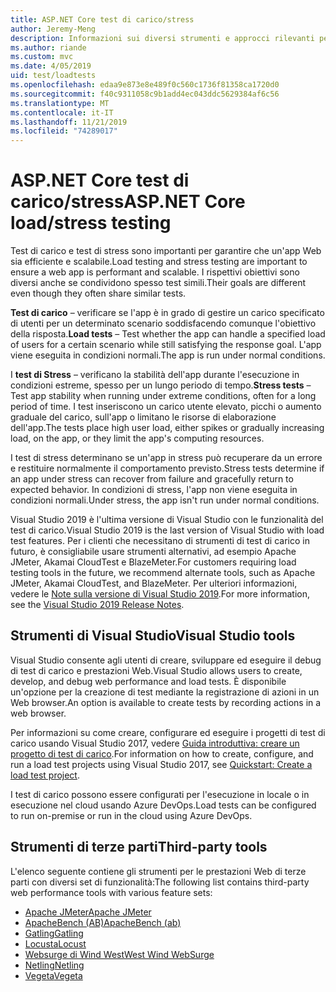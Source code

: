 ```yaml
---
title: ASP.NET Core test di carico/stress
author: Jeremy-Meng
description: Informazioni sui diversi strumenti e approcci rilevanti per test di carico e test di stress ASP.NET Core app.
ms.author: riande
ms.custom: mvc
ms.date: 4/05/2019
uid: test/loadtests
ms.openlocfilehash: edaa9e873e8e489f0c560c1736f81358ca1720d0
ms.sourcegitcommit: f40c9311058c9b1add4ec043ddc5629384af6c56
ms.translationtype: MT
ms.contentlocale: it-IT
ms.lasthandoff: 11/21/2019
ms.locfileid: "74289017"
---
```

# <a name="aspnet-core-loadstress-testing"></a><span data-ttu-id="11a2f-103">ASP.NET Core test di carico/stress</span><span class="sxs-lookup"><span data-stu-id="11a2f-103">ASP.NET Core load/stress testing</span></span>

<span data-ttu-id="11a2f-104">Test di carico e test di stress sono importanti per garantire che un'app Web sia efficiente e scalabile.</span><span class="sxs-lookup"><span data-stu-id="11a2f-104">Load testing and stress testing are important to ensure a web app is performant and scalable.</span></span> <span data-ttu-id="11a2f-105">I rispettivi obiettivi sono diversi anche se condividono spesso test simili.</span><span class="sxs-lookup"><span data-stu-id="11a2f-105">Their goals are different even though they often share similar tests.</span></span>

<span data-ttu-id="11a2f-106">**Test di carico** &ndash; verificare se l'app è in grado di gestire un carico specificato di utenti per un determinato scenario soddisfacendo comunque l'obiettivo della risposta.</span><span class="sxs-lookup"><span data-stu-id="11a2f-106">**Load tests** &ndash; Test whether the app can handle a specified load of users for a certain scenario while still satisfying the response goal.</span></span> <span data-ttu-id="11a2f-107">L'app viene eseguita in condizioni normali.</span><span class="sxs-lookup"><span data-stu-id="11a2f-107">The app is run under normal conditions.</span></span>

<span data-ttu-id="11a2f-108">I **test di Stress** &ndash; verificano la stabilità dell'app durante l'esecuzione in condizioni estreme, spesso per un lungo periodo di tempo.</span><span class="sxs-lookup"><span data-stu-id="11a2f-108">**Stress tests** &ndash; Test app stability when running under extreme conditions, often for a long period of time.</span></span> <span data-ttu-id="11a2f-109">I test inseriscono un carico utente elevato, picchi o aumento graduale del carico, sull'app o limitano le risorse di elaborazione dell'app.</span><span class="sxs-lookup"><span data-stu-id="11a2f-109">The tests place high user load, either spikes or gradually increasing load, on the app, or they limit the app's computing resources.</span></span>

<span data-ttu-id="11a2f-110">I test di stress determinano se un'app in stress può recuperare da un errore e restituire normalmente il comportamento previsto.</span><span class="sxs-lookup"><span data-stu-id="11a2f-110">Stress tests determine if an app under stress can recover from failure and gracefully return to expected behavior.</span></span> <span data-ttu-id="11a2f-111">In condizioni di stress, l'app non viene eseguita in condizioni normali.</span><span class="sxs-lookup"><span data-stu-id="11a2f-111">Under stress, the app isn't run under normal conditions.</span></span>

<span data-ttu-id="11a2f-112">Visual Studio 2019 è l'ultima versione di Visual Studio con le funzionalità del test di carico.</span><span class="sxs-lookup"><span data-stu-id="11a2f-112">Visual Studio 2019 is the last version of Visual Studio with load test features.</span></span> <span data-ttu-id="11a2f-113">Per i clienti che necessitano di strumenti di test di carico in futuro, è consigliabile usare strumenti alternativi, ad esempio Apache JMeter, Akamai CloudTest e BlazeMeter.</span><span class="sxs-lookup"><span data-stu-id="11a2f-113">For customers requiring load testing tools in the future, we recommend alternate tools, such as Apache JMeter, Akamai CloudTest, and BlazeMeter.</span></span> <span data-ttu-id="11a2f-114">Per ulteriori informazioni, vedere le [Note sulla versione di Visual Studio 2019](/visualstudio/releases/2019/release-notes-v16.0#test-tools).</span><span class="sxs-lookup"><span data-stu-id="11a2f-114">For more information, see the [Visual Studio 2019 Release Notes](/visualstudio/releases/2019/release-notes-v16.0#test-tools).</span></span>

## <a name="visual-studio-tools"></a><span data-ttu-id="11a2f-115">Strumenti di Visual Studio</span><span class="sxs-lookup"><span data-stu-id="11a2f-115">Visual Studio tools</span></span>

<span data-ttu-id="11a2f-116">Visual Studio consente agli utenti di creare, sviluppare ed eseguire il debug di test di carico e prestazioni Web.</span><span class="sxs-lookup"><span data-stu-id="11a2f-116">Visual Studio allows users to create, develop, and debug web performance and load tests.</span></span> <span data-ttu-id="11a2f-117">È disponibile un'opzione per la creazione di test mediante la registrazione di azioni in un Web browser.</span><span class="sxs-lookup"><span data-stu-id="11a2f-117">An option is available to create tests by recording actions in a web browser.</span></span>

<span data-ttu-id="11a2f-118">Per informazioni su come creare, configurare ed eseguire i progetti di test di carico usando Visual Studio 2017, vedere [Guida introduttiva: creare un progetto di test di carico](/visualstudio/test/quickstart-create-a-load-test-project?view=vs-2017).</span><span class="sxs-lookup"><span data-stu-id="11a2f-118">For information on how to create, configure, and run a load test projects using Visual Studio 2017, see [Quickstart: Create a load test project](/visualstudio/test/quickstart-create-a-load-test-project?view=vs-2017).</span></span>

<span data-ttu-id="11a2f-119">I test di carico possono essere configurati per l'esecuzione in locale o in esecuzione nel cloud usando Azure DevOps.</span><span class="sxs-lookup"><span data-stu-id="11a2f-119">Load tests can be configured to run on-premise or run in the cloud using Azure DevOps.</span></span>

## <a name="third-party-tools"></a><span data-ttu-id="11a2f-120">Strumenti di terze parti</span><span class="sxs-lookup"><span data-stu-id="11a2f-120">Third-party tools</span></span>

<span data-ttu-id="11a2f-121">L'elenco seguente contiene gli strumenti per le prestazioni Web di terze parti con diversi set di funzionalità:</span><span class="sxs-lookup"><span data-stu-id="11a2f-121">The following list contains third-party web performance tools with various feature sets:</span></span>

* [<span data-ttu-id="11a2f-122">Apache JMeter</span><span class="sxs-lookup"><span data-stu-id="11a2f-122">Apache JMeter</span></span>](https://jmeter.apache.org/)
* [<span data-ttu-id="11a2f-123">ApacheBench (AB)</span><span class="sxs-lookup"><span data-stu-id="11a2f-123">ApacheBench (ab)</span></span>](https://httpd.apache.org/docs/2.4/programs/ab.html)
* [<span data-ttu-id="11a2f-124">Gatling</span><span class="sxs-lookup"><span data-stu-id="11a2f-124">Gatling</span></span>](https://gatling.io/)
* [<span data-ttu-id="11a2f-125">Locusta</span><span class="sxs-lookup"><span data-stu-id="11a2f-125">Locust</span></span>](https://locust.io/)
* [<span data-ttu-id="11a2f-126">Websurge di Wind West</span><span class="sxs-lookup"><span data-stu-id="11a2f-126">West Wind WebSurge</span></span>](https://websurge.west-wind.com/)
* [<span data-ttu-id="11a2f-127">Netling</span><span class="sxs-lookup"><span data-stu-id="11a2f-127">Netling</span></span>](https://github.com/hallatore/Netling)
* [<span data-ttu-id="11a2f-128">Vegeta</span><span class="sxs-lookup"><span data-stu-id="11a2f-128">Vegeta</span></span>](https://github.com/tsenart/vegeta)
